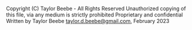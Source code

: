 Copyright (C) Taylor Beebe - All Rights Reserved
Unauthorized copying of this file, via any medium is strictly prohibited
Proprietary and confidential
Written by Taylor Beebe <taylor.d.beebe@gmail.com>, February 2023
 
